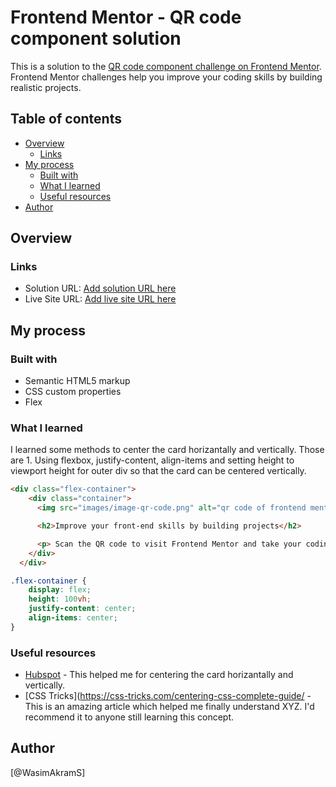 ﻿# Frontend Mentor - QR code component solution

This is a solution to the [QR code component challenge on Frontend Mentor](https://www.frontendmentor.io/challenges/qr-code-component-iux_sIO_H). Frontend Mentor challenges help you improve your coding skills by building realistic projects. 

## Table of contents

- [Overview](#overview)
  - [Links](#links)
- [My process](#my-process)
  - [Built with](#built-with)
  - [What I learned](#what-i-learned)
  - [Useful resources](#useful-resources)
- [Author](#author)


## Overview

### Links

- Solution URL: [Add solution URL here](https://your-solution-url.com)
- Live Site URL: [Add live site URL here](https://your-live-site-url.com)

## My process

### Built with

- Semantic HTML5 markup
- CSS custom properties
- Flex


### What I learned

I learned some methods to center the card horizantally and vertically. Those are 1. Using flexbox, justify-content, align-items and setting height 
to viewport height for outer div so that the card can be centered vertically.

```html
<div class="flex-container">
    <div class="container">
      <img src="images/image-qr-code.png" alt="qr code of frontend mentor">

      <h2>Improve your front-end skills by building projects</h2>

      <p> Scan the QR code to visit Frontend Mentor and take your coding skills to the next level</p>
    </div>
  </div>
`````

```css
.flex-container {
    display: flex;
    height: 100vh;
    justify-content: center;
    align-items: center;
}
````

### Useful resources

- [Hubspot](https://blog.hubspot.com/website/center-div-css) - This helped me for centering the card horizantally and vertically.
- [CSS Tricks](https://css-tricks.com/centering-css-complete-guide/ - This is an amazing article which helped me finally understand XYZ. I'd recommend it to anyone still learning this concept.



## Author

[@WasimAkramS]
